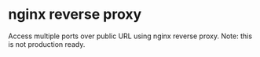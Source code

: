 # nginx reverse proxy

Access multiple ports over public URL using nginx reverse proxy. 
Note: this is not production ready.